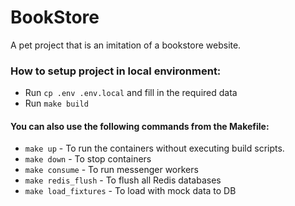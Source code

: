# BookStore

A pet project that is an imitation of a bookstore website.

### How to setup project in local environment:

* Run `cp .env .env.local` and fill in the required data
* Run `make build`

#### You can also use the following commands from the Makefile:

* `make up` - To run the containers without executing build scripts.
* `make down` - To stop containers
* `make consume` - To run messenger workers   
* `make redis_flush` - To flush all Redis databases
* `make load_fixtures` - To load with mock data to DB